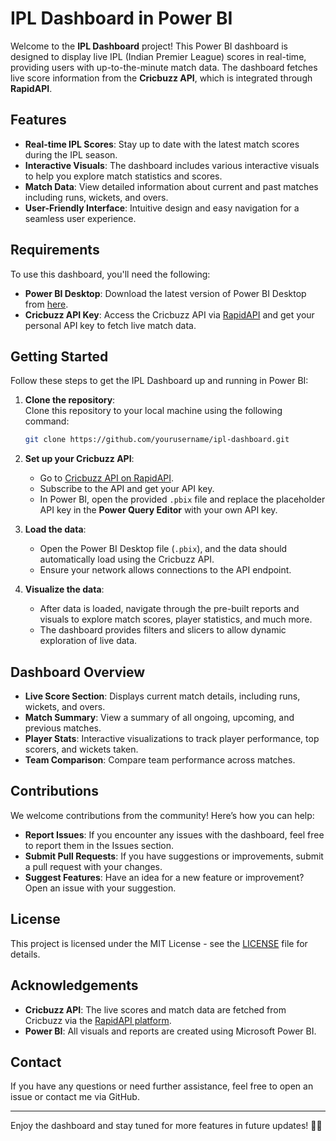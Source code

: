 # IPL Dashboard in Power BI

Welcome to the **IPL Dashboard** project! This Power BI dashboard is designed to display live IPL (Indian Premier League) scores in real-time, providing users with up-to-the-minute match data. The dashboard fetches live score information from the **Cricbuzz API**, which is integrated through **RapidAPI**.

## Features

- **Real-time IPL Scores**: Stay up to date with the latest match scores during the IPL season.
- **Interactive Visuals**: The dashboard includes various interactive visuals to help you explore match statistics and scores.
- **Match Data**: View detailed information about current and past matches including runs, wickets, and overs.
- **User-Friendly Interface**: Intuitive design and easy navigation for a seamless user experience.

## Requirements

To use this dashboard, you'll need the following:

- **Power BI Desktop**: Download the latest version of Power BI Desktop from [here](https://powerbi.microsoft.com/desktop/).
- **Cricbuzz API Key**: Access the Cricbuzz API via [RapidAPI](https://rapidapi.com/cricbuzz/api/cricbuzz) and get your personal API key to fetch live match data.

## Getting Started

Follow these steps to get the IPL Dashboard up and running in Power BI:

1. **Clone the repository**:  
   Clone this repository to your local machine using the following command:
   ```bash
   git clone https://github.com/yourusername/ipl-dashboard.git
   ```

2. **Set up your Cricbuzz API**:  
   - Go to [Cricbuzz API on RapidAPI](https://rapidapi.com/cricbuzz/api/cricbuzz).
   - Subscribe to the API and get your API key.
   - In Power BI, open the provided `.pbix` file and replace the placeholder API key in the **Power Query Editor** with your own API key.

3. **Load the data**:  
   - Open the Power BI Desktop file (`.pbix`), and the data should automatically load using the Cricbuzz API.
   - Ensure your network allows connections to the API endpoint.

4. **Visualize the data**:  
   - After data is loaded, navigate through the pre-built reports and visuals to explore match scores, player statistics, and much more.
   - The dashboard provides filters and slicers to allow dynamic exploration of live data.

## Dashboard Overview

- **Live Score Section**: Displays current match details, including runs, wickets, and overs.
- **Match Summary**: View a summary of all ongoing, upcoming, and previous matches.
- **Player Stats**: Interactive visualizations to track player performance, top scorers, and wickets taken.
- **Team Comparison**: Compare team performance across matches.

## Contributions

We welcome contributions from the community! Here’s how you can help:

- **Report Issues**: If you encounter any issues with the dashboard, feel free to report them in the Issues section.
- **Submit Pull Requests**: If you have suggestions or improvements, submit a pull request with your changes.
- **Suggest Features**: Have an idea for a new feature or improvement? Open an issue with your suggestion.

## License

This project is licensed under the MIT License - see the [LICENSE](LICENSE) file for details.

## Acknowledgements

- **Cricbuzz API**: The live scores and match data are fetched from Cricbuzz via the [RapidAPI platform](https://rapidapi.com/).
- **Power BI**: All visuals and reports are created using Microsoft Power BI.

## Contact

If you have any questions or need further assistance, feel free to open an issue or contact me via GitHub.

---

Enjoy the dashboard and stay tuned for more features in future updates! 🏏🎉

